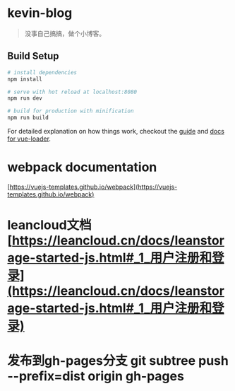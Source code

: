 # kevin-blog

> 没事自己搞搞，做个小博客。

## Build Setup

``` bash
# install dependencies
npm install

# serve with hot reload at localhost:8080
npm run dev

# build for production with minification
npm run build
```

For detailed explanation on how things work, checkout the [guide](http://vuejs-templates.github.io/webpack/) and [docs for vue-loader](http://vuejs.github.io/vue-loader).

# webpack documentation
[https://vuejs-templates.github.io/webpack](https://vuejs-templates.github.io/webpack)
# leancloud文档 [https://leancloud.cn/docs/leanstorage-started-js.html#_1_用户注册和登录](https://leancloud.cn/docs/leanstorage-started-js.html#_1_用户注册和登录)

# 发布到gh-pages分支 git subtree push --prefix=dist origin gh-pages
